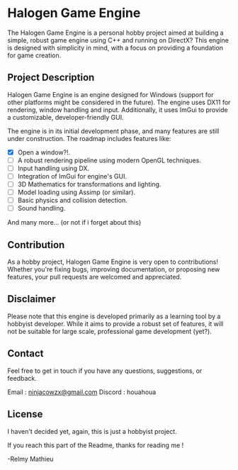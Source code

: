 # Halogen Game Engine 

The Halogen Game Engine is a personal hobby project aimed at building a simple, robust game engine using C++ and running on DirectX? This engine is designed with simplicity in mind, with a focus on providing a foundation for game creation.

## Project Description

Halogen Game Engine is an engine designed for Windows (support for other platforms might be considered in the future). The engine uses DX11 for rendering, window handling and input. Additionally, it uses ImGui to provide a customizable, developer-friendly GUI.

The engine is in its initial development phase, and many features are still under construction. The roadmap includes features like:

- [X] Open a window?!.
- [ ] A robust rendering pipeline using modern OpenGL techniques.
- [ ] Input handling using DX.
- [ ] Integration of ImGui for engine's GUI.
- [ ] 3D Mathematics for transformations and lighting.
- [ ] Model loading using Assimp (or similar).
- [ ] Basic physics and collision detection.
- [ ] Sound handling.

And many more...
(or not if i forget about this)

## Contribution

As a hobby project, Halogen Game Engine is very open to contributions! Whether you're fixing bugs, improving documentation, or proposing new features, your pull requests are welcomed and appreciated.

## Disclaimer

Please note that this engine is developed primarily as a learning tool by a hobbyist developer. While it aims to provide a robust set of features, it will not be suitable for large scale, professional game development (yet?).

## Contact

Feel free to get in touch if you have any questions, suggestions, or feedback. 

Email : ninjacowzx@gmail.com
Discord : houahoua

## License

I haven't decided yet, again, this is just a hobbyist project.

If you reach this part of the Readme, thanks for reading me !

  -Relmy Mathieu
